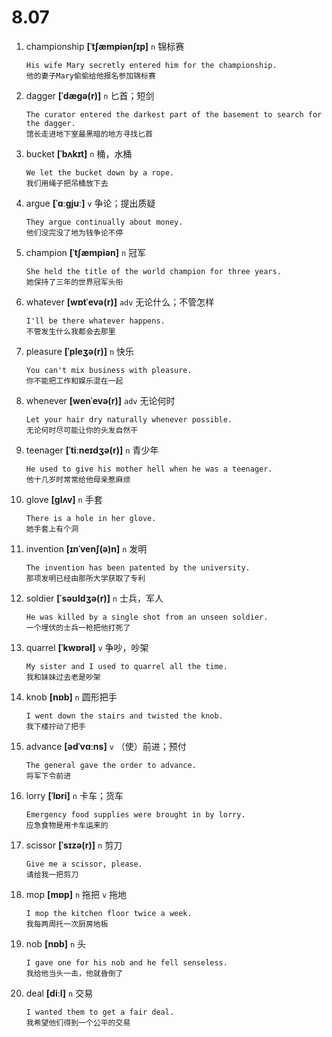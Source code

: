 # 8.07

1. championship **[ˈtʃæmpiənʃɪp]** `n` 锦标赛

   ```
   His wife Mary secretly entered him for the championship.
   他的妻子Mary偷偷给他报名参加锦标赛
   ```

2. dagger **[ˈdæɡə(r)]** `n` 匕首；短剑

   ```
   The curator entered the darkest part of the basement to search for the dagger.
   馆长走进地下室最黑暗的地方寻找匕首
   ```

3. bucket **[ˈbʌkɪt]** `n` 桶，水桶

   ```
   We let the bucket down by a rope.
   我们用绳子把吊桶放下去
   ```

4. argue **[ˈɑːɡjuː]** `v` 争论；提出质疑

   ```
   They argue continually about money.
   他们没完没了地为钱争论不停
   ```

5. champion **[ˈtʃæmpiən]** `n` 冠军

   ```
   She held the title of the world champion for three years.
   她保持了三年的世界冠军头衔
   ```

6. whatever **[wɒtˈevə(r)]** `adv` 无论什么；不管怎样

   ```
   I'll be there whatever happens.
   不管发生什么我都会去那里
   ```

7. pleasure **[ˈpleʒə(r)]** `n` 快乐

   ```
   You can't mix business with pleasure.
   你不能把工作和娱乐混在一起
   ```

8. whenever **[wenˈevə(r)]** `adv` 无论何时

   ```
   Let your hair dry naturally whenever possible.
   无论何时尽可能让你的头发自然干
   ```

9. teenager **[ˈtiːneɪdʒə(r)]** `n` 青少年

   ```
   He used to give his mother hell when he was a teenager.
   他十几岁时常常给他母亲惹麻烦
   ```

10. glove **[ɡlʌv]** `n` 手套

    ```
    There is a hole in her glove.
    她手套上有个洞
    ```

11. invention **[ɪnˈvenʃ(ə)n]** `n` 发明

    ```
    The invention has been patented by the university.
    那项发明已经由那所大学获取了专利
    ```

12. soldier **[ˈsəʊldʒə(r)]** `n` 士兵，军人

    ```
    He was killed by a single shot from an unseen soldier.
    一个埋伏的士兵一枪把他打死了
    ```

13. quarrel **[ˈkwɒrəl]** `v` 争吵，吵架

    ```
    My sister and I used to quarrel all the time.
    我和妹妹过去老是吵架
    ```

14. knob **[nɒb]** `n` 圆形把手

    ```
    I went down the stairs and twisted the knob.
    我下楼拧动了把手
    ```

15. advance **[ədˈvɑːns]** `v` （使）前进；预付

    ```
    The general gave the order to advance.
    将军下令前进
    ```

16. lorry **[ˈlɒri]** `n` 卡车；货车

    ```
    Emergency food supplies were brought in by lorry.
    应急食物是用卡车运来的
    ```

17. scissor **[ˈsɪzə(r)]** `n` 剪刀

    ```
    Give me a scissor, please.
    请给我一把剪刀
    ```

18. mop **[mɒp]** `n` 拖把 `v` 拖地

    ```
    I mop the kitchen floor twice a week.
    我每两周托一次厨房地板
    ```

19. nob **[nɒb]** `n` 头

    ```
    I gave one for his nob and he fell senseless.
    我给他当头一击，他就昏倒了
    ```

20. deal **[diːl]** `n` 交易
    ```
    I wanted them to get a fair deal.
    我希望他们得到一个公平的交易
    ```
